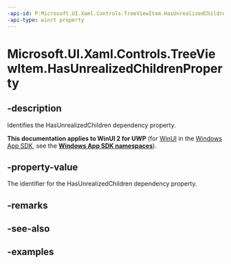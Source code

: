 ```yaml
---
-api-id: P:Microsoft.UI.Xaml.Controls.TreeViewItem.HasUnrealizedChildrenProperty
-api-type: winrt property
---
```

<!-- Property syntax.
public DependencyProperty HasUnrealizedChildrenProperty { get; }
-->

# Microsoft.UI.Xaml.Controls.TreeViewItem.HasUnrealizedChildrenProperty


## -description

Identifies the HasUnrealizedChildren dependency property.


**This documentation applies to WinUI 2 for UWP** (for [WinUI](/windows/apps/winui/winui3/) in the [Windows App SDK](/windows/apps/windows-app-sdk/), see the **[Windows App SDK namespaces](/windows/windows-app-sdk/api/winrt/)**).

## -property-value

The identifier for the HasUnrealizedChildren dependency property.


## -remarks


## -see-also


## -examples


